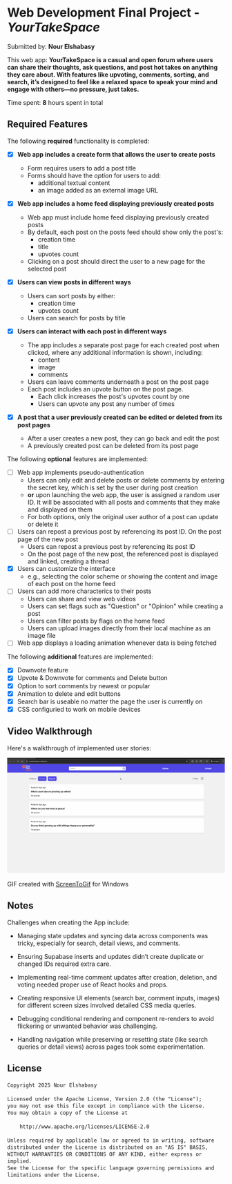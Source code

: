 # Web Development Final Project - *YourTakeSpace*

Submitted by: **Nour Elshabasy**

This web app: **YourTakeSpace is a casual and open forum where users can share their thoughts, ask questions, and post hot takes on anything they care about. With features like upvoting, comments, sorting, and search, it’s designed to feel like a relaxed space to speak your mind and engage with others—no pressure, just takes.**

Time spent: **8** hours spent in total

## Required Features

The following **required** functionality is completed:


- [x] **Web app includes a create form that allows the user to create posts**
  - Form requires users to add a post title
  - Forms should have the *option* for users to add: 
    - additional textual content
    - an image added as an external image URL
- [x] **Web app includes a home feed displaying previously created posts**
  - Web app must include home feed displaying previously created posts
  - By default, each post on the posts feed should show only the post's:
    - creation time
    - title 
    - upvotes count
  - Clicking on a post should direct the user to a new page for the selected post
- [x] **Users can view posts in different ways**
  - Users can sort posts by either:
    -  creation time
    -  upvotes count
  - Users can search for posts by title
- [x] **Users can interact with each post in different ways**
  - The app includes a separate post page for each created post when clicked, where any additional information is shown, including:
    - content
    - image
    - comments
  - Users can leave comments underneath a post on the post page
  - Each post includes an upvote button on the post page. 
    - Each click increases the post's upvotes count by one
    - Users can upvote any post any number of times

- [x] **A post that a user previously created can be edited or deleted from its post pages**
  - After a user creates a new post, they can go back and edit the post
  - A previously created post can be deleted from its post page

The following **optional** features are implemented:


- [ ] Web app implements pseudo-authentication
  - Users can only edit and delete posts or delete comments by entering the secret key, which is set by the user during post creation
  - **or** upon launching the web app, the user is assigned a random user ID. It will be associated with all posts and comments that they make and displayed on them
  - For both options, only the original user author of a post can update or delete it
- [ ] Users can repost a previous post by referencing its post ID. On the post page of the new post
  - Users can repost a previous post by referencing its post ID
  - On the post page of the new post, the referenced post is displayed and linked, creating a thread
- [x] Users can customize the interface
  - e.g., selecting the color scheme or showing the content and image of each post on the home feed
- [ ] Users can add more characterics to their posts
  - Users can share and view web videos
  - Users can set flags such as "Question" or "Opinion" while creating a post
  - Users can filter posts by flags on the home feed
  - Users can upload images directly from their local machine as an image file
- [ ] Web app displays a loading animation whenever data is being fetched

The following **additional** features are implemented:

* [x] Downvote feature
* [x] Upvote & Downvote for comments and Delete button
* [x] Option to sort comments by newest or popular
* [x] Animation to delete and edit buttons
* [x] Search bar is useable no matter the page the user is currently on
* [x] CSS configuried to work on mobile devices

## Video Walkthrough

Here's a walkthrough of implemented user stories:

<img src='./src/assets/YourTakeSpace.gif' title='Video Walkthrough' width='' alt='Video Walkthrough' />

GIF created with [ScreenToGif](https://www.screentogif.com/) for Windows


## Notes

Challenges when creating the App include:
- Managing state updates and syncing data across components was tricky, especially for search, detail views, and comments.

- Ensuring Supabase inserts and updates didn’t create duplicate or changed IDs required extra care.

- Implementing real-time comment updates after creation, deletion, and voting needed proper use of React hooks and props.

- Creating responsive UI elements (search bar, comment inputs, images) for different screen sizes involved detailed CSS media queries.

- Debugging conditional rendering and component re-renders to avoid flickering or unwanted behavior was challenging.

- Handling navigation while preserving or resetting state (like search queries or detail views) across pages took some experimentation.

## License

    Copyright 2025 Nour Elshabasy

    Licensed under the Apache License, Version 2.0 (the "License");
    you may not use this file except in compliance with the License.
    You may obtain a copy of the License at

        http://www.apache.org/licenses/LICENSE-2.0

    Unless required by applicable law or agreed to in writing, software
    distributed under the License is distributed on an "AS IS" BASIS,
    WITHOUT WARRANTIES OR CONDITIONS OF ANY KIND, either express or implied.
    See the License for the specific language governing permissions and
    limitations under the License.
